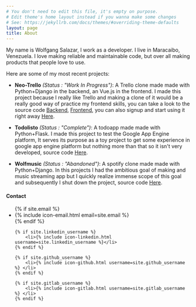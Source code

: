 ```yaml
---
# You don't need to edit this file, it's empty on purpose.
# Edit theme's home layout instead if you wanna make some changes
# See: https://jekyllrb.com/docs/themes/#overriding-theme-defaults
layout: page
title: About
---
```


My name is Wolfgang Salazar, I work as a developer. I live in Maracaibo, Venezuela. I love making reliable and maintainable code, but over all making products that people love to use.

Here are some of my most recent projects:

 * **Neo-Trello** *(Status : "Work In Progress")*: A Trello clone made made with Python+Django in the backend, an Vue.js in the frontend. I made this project because I really like Trello and making a clone of it would be a really good way of practice my frontend skills, you can take a look to the source code [Backend](https://gitlab.com/wolfgangsalazarmora/neo-trello-backend), [Frontend](https://gitlab.com/wolfgangsalazarmora/neo-trello-frontend), you can also signup and start using it right away [Here](https://neo-trello.wsalazar.com.ve).

 * **Todolisto** *(Status : "Complete")*: A todoapp made made with Python+Flask. I made this project to test the Google App Engine platform, It serves its purpose as a toy project to get some experience in google app engine platform but nothing more than that so it isn't very developed, source code [Here](https://github.com/wolfgang000/todolisto).

 * **Wolfmusic** *(Status : "Abandoned")*: A spotify clone made made with Python+Django. In this projects I had the ambitious goal of making and music streaming app but I quickly realize immense scope of this goal and subsequently I  shut down the project, source code [Here](https://github.com/wolfgang000/wolfmusic).

#### Contact

<ul class="social-media-list">
    {% if site.email %}
        <li>{% include icon-email.html email=site.email %}</li>
    {% endif %}

    {% if site.linkedin_username %}
        <li>{% include icon-linkedin.html username=site.linkedin_username %}</li>
    {% endif %}

    {% if site.github_username %}
        <li>{% include icon-github.html username=site.github_username %} </li>
    {% endif %}

    {% if site.gitlab_username %}
        <li>{% include icon-gitlab.html username=site.gitlab_username %} </li>
    {% endif %}
</ul>
